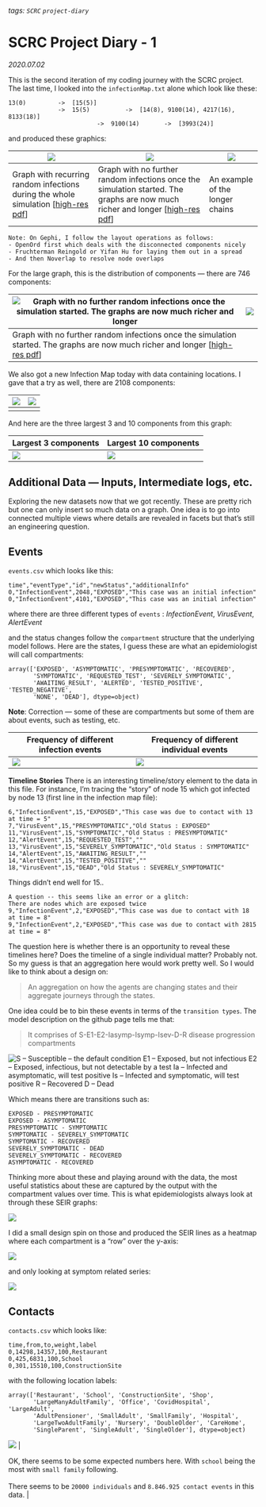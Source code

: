 ###### tags: `SCRC` `project-diary`

# SCRC Project Diary - 1

*2020.07.02*  

This is the second iteration of my coding journey with the SCRC project. The last time, I looked into the `infectionMap.txt` alone which look like these:


    13(0)         ->  [15(5)]
                  ->  15(5)          ->  [14(8), 9100(14), 4217(16), 8133(18)]
                             ->  9100(14)       ->  [3993(24)]

and produced these graphics:

| ![](https://paper-attachments.dropbox.com/s_C73B9C180848F3D32D299F28C3C48A732D439727E03428FAF11E31CB867AAFD9_1593030430433_image.png) | ![](https://paper-attachments.dropbox.com/s_C73B9C180848F3D32D299F28C3C48A732D439727E03428FAF11E31CB867AAFD9_1593030635112_image.png) | ![](https://paper-attachments.dropbox.com/s_C73B9C180848F3D32D299F28C3C48A732D439727E03428FAF11E31CB867AAFD9_1593030966897_image.png) |
| ------------------------------------------------------------ | ------------------------------------------------------------ | ------------------------------------------------------------ |
| Graph with recurring random infections during the whole simulation [[high-res pdf](https://github.com/ScottishCovidResponse/scrc-vis-modelling/blob/master/ContactTracing/GraphVisualisation/StaticInfectionMaps/Outputs/FullInfectionMap.pdf)] | Graph with no further random infections once the simulation started. The graphs are now much richer and longer [[high-res pdf](https://github.com/ScottishCovidResponse/scrc-vis-modelling/blob/master/ContactTracing/GraphVisualisation/StaticInfectionMaps/Outputs/NewInfectionMapExport.pdf)] | An example of the longer chains                              |

    Note: On Gephi, I follow the layout operations as follows:
    - OpenOrd first which deals with the disconnected components nicely
    - Fruchterman Reingold or Yifan Hu for laying them out in a spread
    - And then Noverlap to resolve node overlaps

For the large graph, this is the distribution of components — there are 746 components:

| ![Graph with no further random infections once the simulation started. The graphs are now much richer and longer](https://paper-attachments.dropbox.com/s_C73B9C180848F3D32D299F28C3C48A732D439727E03428FAF11E31CB867AAFD9_1593030635112_image.png) | ![](https://paper-attachments.dropbox.com/s_C6E8C0FCB1B16DEE7594A2F1F9B7CE4516FE4FACF347C06F062E142B646BB744_1593771939578_image.png) |
| ------------------------------------------------------------ | ------------------------------------------------------------ |
| Graph with no further random infections once the simulation started. The graphs are now much richer and longer [[high-res pdf](https://github.com/ScottishCovidResponse/scrc-vis-modelling/blob/master/ContactTracing/GraphVisualisation/StaticInfectionMaps/Outputs/NewInfectionMapExport.pdf)] |                                                              |


We also got a new Infection Map today with data containing locations. I gave that a try as well, there are 2108 components:


| ![](https://paper-attachments.dropbox.com/s_C6E8C0FCB1B16DEE7594A2F1F9B7CE4516FE4FACF347C06F062E142B646BB744_1593772516492_image.png) | ![](https://paper-attachments.dropbox.com/s_C6E8C0FCB1B16DEE7594A2F1F9B7CE4516FE4FACF347C06F062E142B646BB744_1593771392620_image.png) |
| ------------------------------------------------------------------------------------------------------------------------------------- | ------------------------------------------------------------------------------------------------------------------------------------- |
|                                                                                                                                       |                                                                                                                                       |


And here are the three largest 3 and 10 components from this graph:

| **Largest 3 components**                                                                                                              | **Largest 10 components**                                                                                                             |
| ------------------------------------------------------------------------------------------------------------------------------------- | ------------------------------------------------------------------------------------------------------------------------------------- |
| ![](https://paper-attachments.dropbox.com/s_C6E8C0FCB1B16DEE7594A2F1F9B7CE4516FE4FACF347C06F062E142B646BB744_1593773720283_image.png) | ![](https://paper-attachments.dropbox.com/s_C6E8C0FCB1B16DEE7594A2F1F9B7CE4516FE4FACF347C06F062E142B646BB744_1593774750450_image.png) |

## Additional Data — Inputs, Intermediate logs, etc.

Exploring the new datasets now that we got recently. These are pretty rich but one can only insert so much data on a graph. One idea is to go into connected multiple views where details are revealed in facets but that’s still an engineering question.

## Events

`events.csv` which looks like this:


    time","eventType","id","newStatus","additionalInfo"
    0,"InfectionEvent",2048,"EXPOSED","This case was an initial infection"
    0,"InfectionEvent",4101,"EXPOSED","This case was an initial infection"

where there are three different types of `events` : *InfectionEvent*,  *VirusEvent*, *AlertEvent*

and the status changes follow the `compartment` structure that the underlying model follows. Here are the states, I guess these are what an epidemiologist will call compartments:


    array(['EXPOSED', 'ASYMPTOMATIC', 'PRESYMPTOMATIC', 'RECOVERED',
           'SYMPTOMATIC', 'REQUESTED_TEST', 'SEVERELY_SYMPTOMATIC',
           'AWAITING_RESULT', 'ALERTED', 'TESTED_POSITIVE', 'TESTED_NEGATIVE',
           'NONE', 'DEAD'], dtype=object)

**Note**: Correction — some of these are compartments but some of them are about events, such as testing, etc.

| **Frequency of different infection events**                                                                                           | **Frequency of different individual events**                                                                                          |
| ------------------------------------------------------------------------------------------------------------------------------------- | ------------------------------------------------------------------------------------------------------------------------------------- |
| ![](https://paper-attachments.dropbox.com/s_C6E8C0FCB1B16DEE7594A2F1F9B7CE4516FE4FACF347C06F062E142B646BB744_1593704222425_image.png) | ![](https://paper-attachments.dropbox.com/s_C6E8C0FCB1B16DEE7594A2F1F9B7CE4516FE4FACF347C06F062E142B646BB744_1593704251694_image.png) |

**Timeline Stories** 
There is an interesting timeline/story element to the data in this file. For instance, I’m tracing the “story” of node 15 which got infected by node 13 (first line in the infection map file):


    6,"InfectionEvent",15,"EXPOSED","This case was due to contact with 13 at time = 5"
    7,"VirusEvent",15,"PRESYMPTOMATIC","Old Status : EXPOSED"
    11,"VirusEvent",15,"SYMPTOMATIC","Old Status : PRESYMPTOMATIC"
    12,"AlertEvent",15,"REQUESTED_TEST",""
    13,"VirusEvent",15,"SEVERELY_SYMPTOMATIC","Old Status : SYMPTOMATIC"
    14,"AlertEvent",15,"AWAITING_RESULT",""
    14,"AlertEvent",15,"TESTED_POSITIVE",""
    18,"VirusEvent",15,"DEAD","Old Status : SEVERELY_SYMPTOMATIC"

Things didn’t end well for 15.. 


    A question -- this seems like an error or a glitch:
    There are nodes which are exposed twice
    9,"InfectionEvent",2,"EXPOSED","This case was due to contact with 18 at time = 8"
    9,"InfectionEvent",2,"EXPOSED","This case was due to contact with 2815 at time = 8"

The question here is whether there is an opportunity to reveal these timelines here? Does the timeline of a single individual matter? Probably not. So my guess is that an aggregation here would work pretty well. So I would like to think about a design on: 


> An aggregation on how the agents are changing states and their aggregate journeys through the states.

One idea could be to bin these events in terms of the `transition types`. The model description on the github page tells me that:


> It comprises of S-E1-E2-Iasymp-Isymp-Isev-D-R disease progression compartments


![S – Susceptible – the default condition E1 – Exposed, but not infectious E2 – Exposed, infectious, but not detectable by a test Ia – Infected and asymptomatic, will test positive Is – Infected and symptomatic, will test positive R – Recovered D – Dead](https://paper-attachments.dropbox.com/s_C6E8C0FCB1B16DEE7594A2F1F9B7CE4516FE4FACF347C06F062E142B646BB744_1593708151730_image.png)


Which means there are transitions such as:


    EXPOSED - PRESYMPTOMATIC
    EXPOSED - ASYMPTOMATIC
    PRESYMPTOMATIC - SYMPTOMATIC
    SYMPTOMATIC - SEVERELY_SYMPTOMATIC
    SYMPTOMATIC - RECOVERED
    SEVERELY_SYMPTOMATIC - DEAD
    SEVERELY_SYMPTOMATIC - RECOVERED
    ASYMPTOMATIC - RECOVERED

Thinking more about these and playing around with the data, the most useful statistics about these are captured by the output with the compartment values over time. This is what epidemiologists always look at through these SEIR graphs: 

![](https://paper-attachments.dropbox.com/s_C6E8C0FCB1B16DEE7594A2F1F9B7CE4516FE4FACF347C06F062E142B646BB744_1593784880152_image.png)


I did a small design spin on those and produced the SEIR lines as a heatmap where each compartment is a “row” over the y-axis:


![](https://paper-attachments.dropbox.com/s_C6E8C0FCB1B16DEE7594A2F1F9B7CE4516FE4FACF347C06F062E142B646BB744_1593784538127_image.png)

and only looking at symptom related series:

![](https://paper-attachments.dropbox.com/s_C6E8C0FCB1B16DEE7594A2F1F9B7CE4516FE4FACF347C06F062E142B646BB744_1593784723941_image.png)

## Contacts

`contacts.csv` which looks like:


    time,from,to,weight,label
    0,14298,14357,100,Restaurant
    0,425,6831,100,School
    0,301,15510,100,ConstructionSite

with the following location labels:


    array(['Restaurant', 'School', 'ConstructionSite', 'Shop',
           'LargeManyAdultFamily', 'Office', 'CovidHospital', 'LargeAdult',
           'AdultPensioner', 'SmallAdult', 'SmallFamily', 'Hospital',
           'LargeTwoAdultFamily', 'Nursery', 'DoubleOlder', 'CareHome',
           'SingleParent', 'SingleAdult', 'SingleOlder'], dtype=object)
 ![](https://paper-attachments.dropbox.com/s_C6E8C0FCB1B16DEE7594A2F1F9B7CE4516FE4FACF347C06F062E142B646BB744_1593701233258_image.png) | 

OK, there seems to be some expected numbers here. With `school` being the most with `small family` following.<br><br>There seems to be `20000 individuals` and `8.846.925 contact events` in this data. |